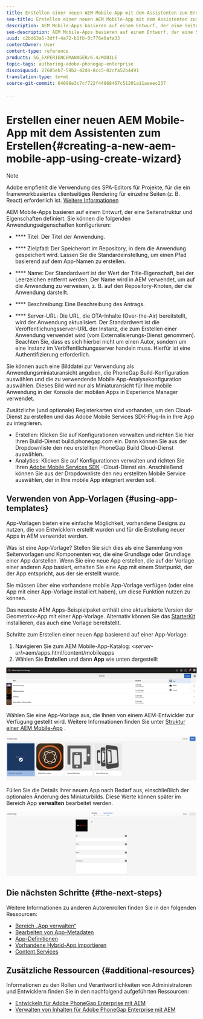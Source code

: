 ```yaml
---
title: Erstellen einer neuen AEM Mobile-App mit dem Assistenten zum Erstellen
seo-title: Erstellen einer neuen AEM Mobile-App mit dem Assistenten zum Erstellen
description: AEM Mobile-Apps basieren auf einem Entwurf, der eine Seitenstruktur und Eigenschaften definiert. Auf dieser Seite erfahren Sie, wie Sie eine neue App erstellen, die auf einer App-Vorlage basiert.
seo-description: AEM Mobile-Apps basieren auf einem Entwurf, der eine Seitenstruktur und Eigenschaften definiert. Auf dieser Seite erfahren Sie, wie Sie eine neue App erstellen, die auf einer App-Vorlage basiert.
uuid: c2bd63a5-3dff-4a72-b1fb-0c776e0afa33
contentOwner: User
content-type: reference
products: SG_EXPERIENCEMANAGER/6.4/MOBILE
topic-tags: authoring-adobe-phonegap-enterprise
discoiquuid: 27605eb7-59b2-42d4-8cc5-02cfa52b4491
translation-type: tm+mt
source-git-commit: 64090e3c7cf722f44968467c51291a11aeeec237

---
```



# Erstellen einer neuen AEM Mobile-App mit dem Assistenten zum Erstellen{#creating-a-new-aem-mobile-app-using-create-wizard}

>[!NOTE]
>
>Adobe empfiehlt die Verwendung des SPA-Editors für Projekte, für die ein frameworkbasiertes clientseitiges Rendering für einzelne Seiten (z. B. React) erforderlich ist. [Weitere Informationen](/help/sites-developing/spa-overview.md)

AEM Mobile-Apps basieren auf einem Entwurf, der eine Seitenstruktur und Eigenschaften definiert. Sie können die folgenden Anwendungseigenschaften konfigurieren:

* **** Titel: Der Titel der Anwendung.
* **** Zielpfad: Der Speicherort im Repository, in dem die Anwendung gespeichert wird. Lassen Sie die Standardeinstellung, um einen Pfad basierend auf dem App-Namen zu erstellen.

* **** Name: Der Standardwert ist der Wert der Title-Eigenschaft, bei der Leerzeichen entfernt werden. Der Name wird in AEM verwendet, um auf die Anwendung zu verweisen, z. B. auf den Repository-Knoten, der die Anwendung darstellt.
* **** Beschreibung: Eine Beschreibung des Antrags.
* **** Server-URL: Die URL, die OTA-Inhalte (Over-the-Air) bereitstellt, wird der Anwendung aktualisiert. Der Standardwert ist die Veröffentlichungsserver-URL der Instanz, die zum Erstellen einer Anwendung verwendet wird (vom Externalisierungs-Dienst genommen). Beachten Sie, dass es sich hierbei nicht um einen Autor, sondern um eine Instanz im Veröffentlichungsserver handeln muss. Hierfür ist eine Authentifizierung erforderlich.

Sie können auch eine Bilddatei zur Verwendung als Anwendungsminiaturansicht angeben, die PhoneGap Build-Konfiguration auswählen und die zu verwendende Mobile App-Analysekonfiguration auswählen. Dieses Bild wird nur als Miniaturansicht für Ihre mobile Anwendung in der Konsole der mobilen Apps in Experience Manager verwendet.

Zusätzliche (und optionale) Registerkarten sind vorhanden, um den Cloud-Dienst zu erstellen und das Adobe Mobile Services SDK-Plug-In in Ihre App zu integrieren.

* Erstellen: Klicken Sie auf Konfigurationen verwalten und richten Sie hier Ihren Build-Dienst build.phonegap.com ein. Dann können Sie aus der Dropdownliste den neu erstellten PhoneGap Build Cloud-Dienst auswählen.
* Analytics: Klicken Sie auf Konfigurationen verwalten und richten Sie Ihren [Adobe Mobile Services SDK](https://marketing.adobe.com/developer/en_US/get-started/mobile/c-measuring-mobile-applications) -Cloud-Dienst ein. Anschließend können Sie aus der Dropdownliste den neu erstellten Mobile Service auswählen, der in Ihre mobile App integriert werden soll.

## Verwenden von App-Vorlagen {#using-app-templates}

App-Vorlagen bieten eine einfache Möglichkeit, vorhandene Designs zu nutzen, die von Entwicklern erstellt wurden und für die Erstellung neuer Apps in AEM verwendet werden.

Was ist eine App-Vorlage? Stellen Sie sich dies als eine Sammlung von Seitenvorlagen und Komponenten vor, die eine Grundlage oder Grundlage einer App darstellen.
Wenn Sie eine neue App erstellen, die auf der Vorlage einer anderen App basiert, erhalten Sie eine App mit einem Startpunkt, der der App entspricht, aus der sie erstellt wurde.

Sie müssen über eine vorhandene mobile App-Vorlage verfügen (oder eine App mit einer App-Vorlage installiert haben), um diese Funktion nutzen zu können.

Das neueste AEM Apps-Beispielpaket enthält eine aktualisierte Version der Geometrixx-App mit einer App-Vorlage. Alternativ können Sie das [StarterKit](https://github.com/Adobe-Marketing-Cloud-Apps/aem-phonegap-starter-kit) installieren, das auch eine Vorlage bereitstellt.

Schritte zum Erstellen einer neuen App basierend auf einer App-Vorlage:

1. Navigieren Sie zum AEM Mobile-App-Katalog: &lt;*server-url*>aem/apps.html/content/mobileapps
1. Wählen Sie **Erstellen** und dann **App** wie unten dargestellt

![chlimage_1-158](assets/chlimage_1-158.png)

Wählen Sie eine App-Vorlage aus, die Ihnen von einem AEM-Entwickler zur Verfügung gestellt wird. Weitere Informationen finden Sie unter [Struktur einer AEM Mobile-App](/help/mobile/phonegap-structure-an-app.md) .

![chlimage_1-159](assets/chlimage_1-159.png)

Füllen Sie die Details Ihrer neuen App nach Bedarf aus, einschließlich der optionalen Änderung des Miniaturbilds. Diese Werte können später im Bereich App **verwalten** bearbeitet werden.

![chlimage_1-160](assets/chlimage_1-160.png)

## Die nächsten Schritte {#the-next-steps}

Weitere Informationen zu anderen Autorenrollen finden Sie in den folgenden Ressourcen:

* [Bereich „App verwalten“](/help/mobile/phonegap-app-details-tile.md)
* [Bearbeiten von App-Metadaten](/help/mobile/phonegap-editmetadata.md)
* [App-Definitionen](/help/mobile/phonegap-app-definitions.md)
* [Vorhandene Hybrid-App importieren](/help/mobile/phonegap-adding-content-to-imported-app.md)
* [Content Services](/help/mobile/develop-content-as-a-service.md)

## Zusätzliche Ressourcen {#additional-resources}

Informationen zu den Rollen und Verantwortlichkeiten von Administratoren und Entwicklern finden Sie in den nachfolgend aufgeführten Ressourcen:

* [Entwickeln für Adobe PhoneGap Enterprise mit AEM](/help/mobile/developing-in-phonegap.md)
* [Verwalten von Inhalten für Adobe PhoneGap Enterprise mit AEM](/help/mobile/administer-phonegap.md)
